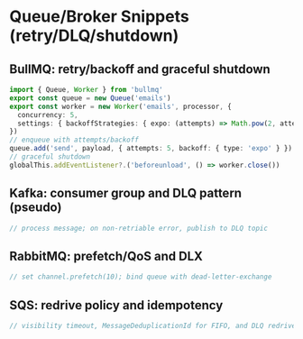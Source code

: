 # Queue/Broker Snippets (retry/DLQ/shutdown)

## BullMQ: retry/backoff and graceful shutdown
```ts
import { Queue, Worker } from 'bullmq'
export const queue = new Queue('emails')
export const worker = new Worker('emails', processor, {
  concurrency: 5,
  settings: { backoffStrategies: { expo: (attempts) => Math.pow(2, attempts) * 1000 } }
})
// enqueue with attempts/backoff
queue.add('send', payload, { attempts: 5, backoff: { type: 'expo' } })
// graceful shutdown
globalThis.addEventListener?.('beforeunload', () => worker.close())
```

## Kafka: consumer group and DLQ pattern (pseudo)
```ts
// process message; on non-retriable error, publish to DLQ topic
```

## RabbitMQ: prefetch/QoS and DLX
```ts
// set channel.prefetch(10); bind queue with dead-letter-exchange
```

## SQS: redrive policy and idempotency
```ts
// visibility timeout, MessageDeduplicationId for FIFO, and DLQ redrive policy
```

